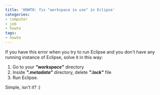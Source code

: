 ```yaml
---
title: 'HOWTO: fix "workspace in use" in Eclipse'
categories:
- computer
- job
- howto
tags:
- howto
---
```

If you have this error when you try to run Eclipse and you don't have any
running instance of Eclipse, solve it in this way:

  1. Go to your _**"workspace"**_ directory
  2. Inside _**".metadata"**_ directory, delete **_".lock"_** file
  3. Run Eclipse.
  

  
Simple, isn't it? :)

